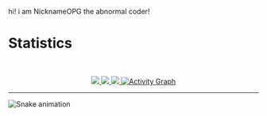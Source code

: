 hi! i am NicknameOPG the abnormal coder!

# Statistics

&nbsp;
<p align="center">
    <a href="https://github.com/NicknameOPG/">
        <img src="https://github-readme-stats.vercel.app/api?username=NicknameOPG0&hide=issues,prs&count_private=true&show_owner=true&show_icons=true&bg_color=0d1117&title_color=ffffff&text_color=ffffff&icon_color=00ff99&hide_border=true/" />
    </a>
    <a href="https://github.com/NicknameOPG/">
        <img src="https://github-readme-stats.vercel.app/api/top-langs/?username=NicknameOPG&layout=compact&count_private=true&langs_count=8&card_width=445&bg_color=0d1117&title_color=ffffff&text_color=ffffff&icon_color=00ff99&hide_border=true/" />
    </a>
    <a href="https://github.com/NicknameOPG/">
        <img src="https://github-readme-streak-stats.herokuapp.com?user=NicknameOPG0&hide_border=true&background=0D1117&currStreakLabel=FFFFFF&sideLabels=FFFFFF&currStreakNum=FFFFFF&dates=FFFFFF&sideNums=FFFFFF&fire=00ff99&ring=00ff99&stroke=FFFFFFFF)](https://git.io/streak-stats" />
    </a>
   <a href="https://github.com/NicknameOPG"><img alt="Activity Graph" src="https://activity-graph.herokuapp.com/graph?username=NicknameOPG0&bg_color=0D1117&color=ffffff&line=00ff99&point=ffffff&area=true&hide_border=true" />
    </a>
</p>

---

![Snake animation](https://github.com/NicknameOPG/NicknameOPG/blob/output/github-contribution-grid-snake.svg)
